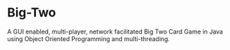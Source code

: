 # Big-Two

A GUI enabled, multi-player, network facilitated Big Two Card Game in Java using Object Oriented Programming and multi-threading.

